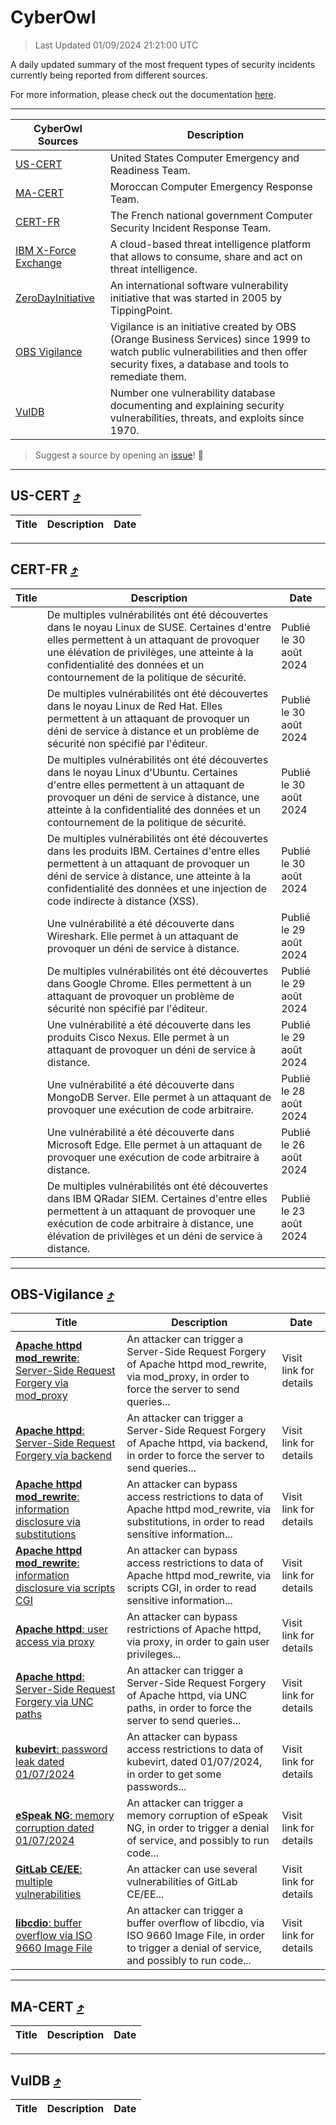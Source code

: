 
 <div id='top'></div>

# CyberOwl

 > Last Updated 01/09/2024 21:21:00 UTC
 
 A daily updated summary of the most frequent types of security incidents currently being reported from different sources.
 
 For more information, please check out the documentation [here](./docs/README.md).
 
 ---
 |CyberOwl Sources|Description|
 |---|---|
 |[US-CERT](#us-cert-arrow_heading_up)|United States Computer Emergency and Readiness Team.|
 |[MA-CERT](#ma-cert-arrow_heading_up)|Moroccan Computer Emergency Response Team.|
 |[CERT-FR](#cert-fr-arrow_heading_up)|The French national government Computer Security Incident Response Team.|
 |[IBM X-Force Exchange](#ibmcloud-arrow_heading_up)|A cloud-based threat intelligence platform that allows to consume, share and act on threat intelligence.|
 |[ZeroDayInitiative](#zerodayinitiative-arrow_heading_up)|An international software vulnerability initiative that was started in 2005 by TippingPoint.|
 |[OBS Vigilance](#obs-vigilance-arrow_heading_up)|Vigilance is an initiative created by OBS (Orange Business Services) since 1999 to watch public vulnerabilities and then offer security fixes, a database and tools to remediate them.|
 |[VulDB](#vuldb-arrow_heading_up)|Number one vulnerability database documenting and explaining security vulnerabilities, threats, and exploits since 1970.|
 
 > Suggest a source by opening an [issue](https://github.com/karimhabush/cyberowl/issues)! :raised_hands:
 ---

## US-CERT [:arrow_heading_up:](#cyberowl)

 |Title|Description|Date|
 |---|---|---|
 
 ---

## CERT-FR [:arrow_heading_up:](#cyberowl)

 |Title|Description|Date|
 |---|---|---|
 |[](https://www.cert.ssi.gouv.fr/avis/CERTFR-2024-AVI-0729/)|De multiples vulnérabilités ont été découvertes dans le noyau Linux de SUSE. Certaines d'entre elles permettent à un attaquant de provoquer une élévation de privilèges, une atteinte à la confidentialité des données et un contournement de la politique de sécurité.|Publié le 30 août 2024|
 |[](https://www.cert.ssi.gouv.fr/avis/CERTFR-2024-AVI-0728/)|De multiples vulnérabilités ont été découvertes dans le noyau Linux de Red Hat. Elles permettent à un attaquant de provoquer un déni de service à distance et un problème de sécurité non spécifié par l'éditeur.|Publié le 30 août 2024|
 |[](https://www.cert.ssi.gouv.fr/avis/CERTFR-2024-AVI-0727/)|De multiples vulnérabilités ont été découvertes dans le noyau Linux d'Ubuntu. Certaines d'entre elles permettent à un attaquant de provoquer un déni de service à distance, une atteinte à la confidentialité des données et un contournement de la politique de sécurité.|Publié le 30 août 2024|
 |[](https://www.cert.ssi.gouv.fr/avis/CERTFR-2024-AVI-0726/)|De multiples vulnérabilités ont été découvertes dans les produits IBM. Certaines d'entre elles permettent à un attaquant de provoquer un déni de service à distance, une atteinte à la confidentialité des données et une injection de code indirecte à distance (XSS).|Publié le 30 août 2024|
 |[](https://www.cert.ssi.gouv.fr/avis/CERTFR-2024-AVI-0725/)|Une vulnérabilité a été découverte dans Wireshark. Elle permet à un attaquant de provoquer un déni de service à distance.|Publié le 29 août 2024|
 |[](https://www.cert.ssi.gouv.fr/avis/CERTFR-2024-AVI-0724/)|De multiples vulnérabilités ont été découvertes dans Google Chrome. Elles permettent à un attaquant de provoquer un problème de sécurité non spécifié par l'éditeur.|Publié le 29 août 2024|
 |[](https://www.cert.ssi.gouv.fr/avis/CERTFR-2024-AVI-0723/)|Une vulnérabilité a été découverte dans les produits Cisco Nexus. Elle permet à un attaquant de provoquer un déni de service à distance.|Publié le 29 août 2024|
 |[](https://www.cert.ssi.gouv.fr/avis/CERTFR-2024-AVI-0722/)|Une vulnérabilité a été découverte dans MongoDB Server. Elle permet à un attaquant de provoquer une exécution de code arbitraire.|Publié le 28 août 2024|
 |[](https://www.cert.ssi.gouv.fr/avis/CERTFR-2024-AVI-0721/)|Une vulnérabilité a été découverte dans Microsoft Edge. Elle permet à un attaquant de provoquer une exécution de code arbitraire à distance.|Publié le 26 août 2024|
 |[](https://www.cert.ssi.gouv.fr/avis/CERTFR-2024-AVI-0720/)|De multiples vulnérabilités ont été découvertes dans IBM QRadar SIEM. Certaines d'entre elles permettent à un attaquant de provoquer une exécution de code arbitraire à distance, une élévation de privilèges et un déni de service à distance.|Publié le 23 août 2024|
 
 ---

## OBS-Vigilance [:arrow_heading_up:](#cyberowl)

 |Title|Description|Date|
 |---|---|---|
 |[<a href="https://vigilance.fr/vulnerability/Apache-httpd-mod-rewrite-Server-Side-Request-Forgery-via-mod-proxy-44647" class="noirorange"><b>Apache httpd mod_rewrite</b>: Server-Side Request Forgery via mod_proxy</a>](https://vigilance.fr/vulnerability/Apache-httpd-mod-rewrite-Server-Side-Request-Forgery-via-mod-proxy-44647)|An attacker can trigger a Server-Side Request Forgery of Apache httpd mod_rewrite, via mod_proxy, in order to force the server to send queries...|Visit link for details|
 |[<a href="https://vigilance.fr/vulnerability/Apache-httpd-Server-Side-Request-Forgery-via-backend-44645" class="noirorange"><b>Apache httpd</b>: Server-Side Request Forgery via backend</a>](https://vigilance.fr/vulnerability/Apache-httpd-Server-Side-Request-Forgery-via-backend-44645)|An attacker can trigger a Server-Side Request Forgery of Apache httpd, via backend, in order to force the server to send queries...|Visit link for details|
 |[<a href="https://vigilance.fr/vulnerability/Apache-httpd-mod-rewrite-information-disclosure-via-substitutions-44644" class="noirorange"><b>Apache httpd mod_rewrite</b>: information disclosure via substitutions</a>](https://vigilance.fr/vulnerability/Apache-httpd-mod-rewrite-information-disclosure-via-substitutions-44644)|An attacker can bypass access restrictions to data of Apache httpd mod_rewrite, via substitutions, in order to read sensitive information...|Visit link for details|
 |[<a href="https://vigilance.fr/vulnerability/Apache-httpd-mod-rewrite-information-disclosure-via-scripts-CGI-44643" class="noirorange"><b>Apache httpd mod_rewrite</b>: information disclosure via scripts CGI</a>](https://vigilance.fr/vulnerability/Apache-httpd-mod-rewrite-information-disclosure-via-scripts-CGI-44643)|An attacker can bypass access restrictions to data of Apache httpd mod_rewrite, via scripts CGI, in order to read sensitive information...|Visit link for details|
 |[<a href="https://vigilance.fr/vulnerability/Apache-httpd-user-access-via-proxy-44642" class="noirorange"><b>Apache httpd</b>: user access via proxy</a>](https://vigilance.fr/vulnerability/Apache-httpd-user-access-via-proxy-44642)|An attacker can bypass restrictions of Apache httpd, via proxy, in order to gain user privileges...|Visit link for details|
 |[<a href="https://vigilance.fr/vulnerability/Apache-httpd-Server-Side-Request-Forgery-via-UNC-paths-44641" class="noirorange"><b>Apache httpd</b>: Server-Side Request Forgery via UNC paths</a>](https://vigilance.fr/vulnerability/Apache-httpd-Server-Side-Request-Forgery-via-UNC-paths-44641)|An attacker can trigger a Server-Side Request Forgery of Apache httpd, via UNC paths, in order to force the server to send queries...|Visit link for details|
 |[<a href="https://vigilance.fr/vulnerability/kubevirt-password-leak-dated-01-07-2024-44639" class="noirorange"><b>kubevirt</b>: password leak dated 01/07/2024</a>](https://vigilance.fr/vulnerability/kubevirt-password-leak-dated-01-07-2024-44639)|An attacker can bypass access restrictions to data of kubevirt, dated 01/07/2024, in order to get some passwords...|Visit link for details|
 |[<a href="https://vigilance.fr/vulnerability/eSpeak-NG-memory-corruption-dated-01-07-2024-44636" class="noirorange"><b>eSpeak NG</b>: memory corruption dated 01/07/2024</a>](https://vigilance.fr/vulnerability/eSpeak-NG-memory-corruption-dated-01-07-2024-44636)|An attacker can trigger a memory corruption of eSpeak NG, in order to trigger a denial of service, and possibly to run code...|Visit link for details|
 |[<a href="https://vigilance.fr/vulnerability/GitLab-CE-EE-multiple-vulnerabilities-42997" class="noirorange"><b>GitLab CE/EE</b>: multiple vulnerabilities</a>](https://vigilance.fr/vulnerability/GitLab-CE-EE-multiple-vulnerabilities-42997)|An attacker can use several vulnerabilities of GitLab CE/EE...|Visit link for details|
 |[<a href="https://vigilance.fr/vulnerability/libcdio-buffer-overflow-via-ISO-9660-Image-File-44632" class="noirorange"><b>libcdio</b>: buffer overflow via ISO 9660 Image File</a>](https://vigilance.fr/vulnerability/libcdio-buffer-overflow-via-ISO-9660-Image-File-44632)|An attacker can trigger a buffer overflow of libcdio, via ISO 9660 Image File, in order to trigger a denial of service, and possibly to run code...|Visit link for details|
 
 ---

## MA-CERT [:arrow_heading_up:](#cyberowl)

 |Title|Description|Date|
 |---|---|---|
 
 ---

## VulDB [:arrow_heading_up:](#cyberowl)

 |Title|Description|Date|
 |---|---|---|
 